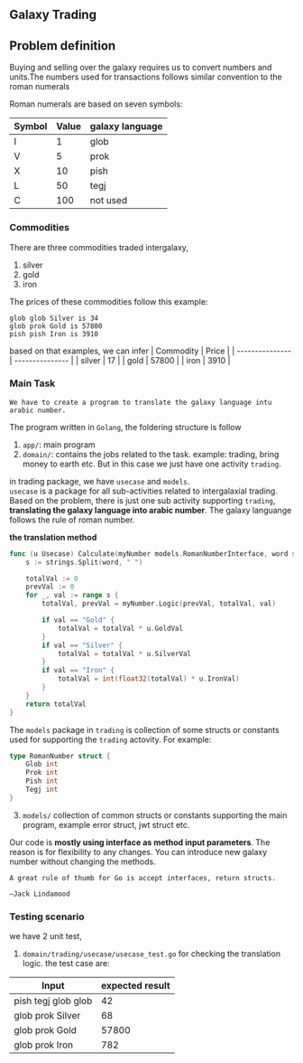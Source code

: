 ##  Galaxy Trading 


## Problem definition
Buying and selling over the galaxy requires us to convert numbers and units.The numbers used for transactions follows similar convention to the roman numerals

Roman numerals are based on seven symbols:

| Symbol | Value | galaxy language  |
| --------------- | --------------- |--------------- |
| I | 1 | glob |
| V | 5 | prok |
| X | 10 | pish |
| L | 50 | tegj |
| C |100 | not used|



### Commodities
There are three commodities traded intergalaxy,
1. silver 
2. gold
3. iron

The prices of these commodities follow this example:<br>
```
glob glob Silver is 34
glob prok Gold is 57800
pish pish Iron is 3910
```
based on that examples, we can infer
| Commodity | Price | 
| --------------- | --------------- |
| silver | 17 | 
| gold | 57800 | 
| iron | 3910 |


### Main Task
```
We have to create a program to translate the galaxy language intu arabic number.
```
The program written in `Golang`, the foldering structure is follow
1. `app/`: main program
2. `domain/`: contains the jobs related to the task. example: trading, bring money to earth etc. But in this case we just have one activity `trading`. <br>

in trading package, we have `usecase` and `models`. <br>
`usecase` is a package for all sub-activities related to intergalaxial trading. Based on the problem, there is just one sub activity supporting `trading`, **translating the galaxy language into arabic number**. The galaxy languange follows the rule of roman number.<br>

**the translation method**
```go 
func (u Usecase) Calculate(myNumber models.RomanNumberInterface, word string) int {
	s := strings.Split(word, " ")

	totalVal := 0
	prevVal := 0
	for _, val := range s {
		totalVal, prevVal = myNumber.Logic(prevVal, totalVal, val)

		if val == "Gold" {
			totalVal = totalVal * u.GoldVal
		}
		if val == "Silver" {
			totalVal = totalVal * u.SilverVal
		}
		if val == "Iron" {
			totalVal = int(float32(totalVal) * u.IronVal)
		}
	}
	return totalVal
}

```

The `models` package in `trading` is collection of some structs or constants used for supporting the `trading` actovity.  For example:
```go
type RomanNumber struct {
	Glob int
	Prok int
	Pish int
	Tegj int
}
```


3. `models/` collection of common structs or constants supporting the main program, example error struct, jwt struct etc.

Our code is **mostly using interface as method input parameters**. The reason is for flexibility to any changes. You can introduce new galaxy number without changing the methods. 

```
A great rule of thumb for Go is accept interfaces, return structs.

–Jack Lindamood
```

### Testing scenario 
we have 2 unit test,
1. `domain/trading/usecase/usecase_test.go` for checking the translation logic.
the test case are: <br>

| Input | expected result | 
| --------------- | --------------- |
| pish tegj glob glob | 42 | 
| glob prok Silver | 68 | 
| glob prok Gold | 57800 |
| glob prok Iron | 782  |